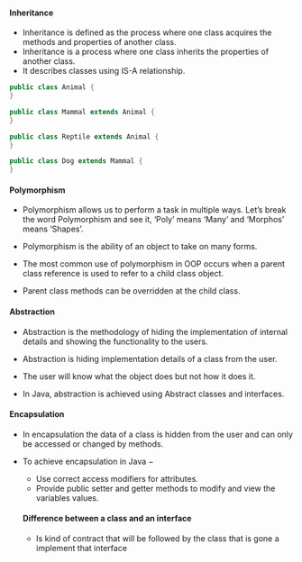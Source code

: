 #### Inheritance

* Inheritance is defined as the process where one class acquires the methods and properties of another class.
* Inheritance is a process where one class inherits the properties of another class.  
* It describes classes using IS-A relationship.

``` java
public class Animal {
}

public class Mammal extends Animal {
}

public class Reptile extends Animal {
}

public class Dog extends Mammal {
}
```

#### Polymorphism

* Polymorphism allows us to perform a task in multiple ways. Let’s break the word Polymorphism and see it, ‘Poly’ means ‘Many’ and ‘Morphos’ means ‘Shapes’.  

* Polymorphism is the ability of an object to take on many forms.
* The most common use of polymorphism in OOP occurs when a parent class reference is used to refer to a child class object.
* Parent class methods can be overridden at the child class.

#### Abstraction  
* Abstraction is the methodology of hiding the implementation of internal details and showing the functionality to the users.  

* Abstraction is hiding implementation details of a class from the user. 
* The user will know what the object does but not how it does it.
* In Java, abstraction is achieved using Abstract classes and interfaces.

#### Encapsulation
* In encapsulation the data of a class is hidden from the user and can only be accessed or changed by methods.
* To achieve encapsulation in Java −
  * Use correct access modifiers for attributes.
  * Provide public setter and getter methods to modify and view the variables values.
  
  #### Difference between a class and an interface
  * Is kind of contract that will be followed by the class that is gone a implement that interface
